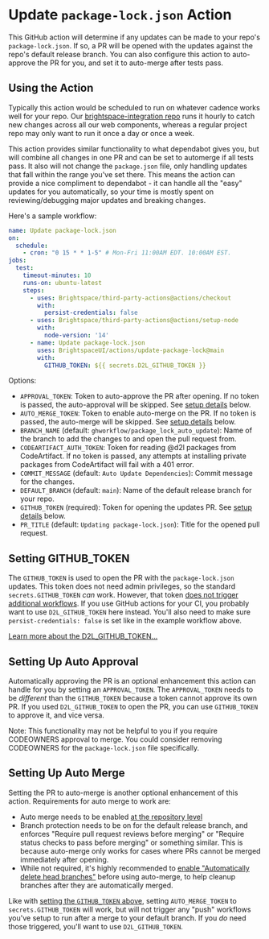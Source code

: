 # Update `package-lock.json` Action

This GitHub action will determine if any updates can be made to your repo's `package-lock.json`. If so, a PR will be opened with the updates against the repo's default release branch. You can also configure this action to auto-approve the PR for you, and set it to auto-merge after tests pass.

## Using the Action

Typically this action would be scheduled to run on whatever cadence works well for your repo. Our [brightspace-integration repo](https://github.com/Brightspace/brightspace-integration) runs it hourly to catch new changes across all our web components, whereas a regular project repo may only want to run it once a day or once a week.

This action provides similar functionality to what dependabot gives you, but will combine all changes in one PR and can be set to automerge if all tests pass. It also will not change the `package.json` file, only handling updates that fall within the range you've set there. This means the action can provide a nice compliment to dependabot - it can handle all the "easy" updates for you automatically, so your time is mostly spent on reviewing/debugging major updates and breaking changes.

Here's a sample workflow:

```yml
name: Update package-lock.json
on:
  schedule:
    - cron: "0 15 * * 1-5" # Mon-Fri 11:00AM EDT. 10:00AM EST.
jobs:
  test:
    timeout-minutes: 10
    runs-on: ubuntu-latest
    steps:
      - uses: Brightspace/third-party-actions@actions/checkout
        with:
          persist-credentials: false
      - uses: Brightspace/third-party-actions@actions/setup-node
        with:
          node-version: '14'
      - name: Update package-lock.json
        uses: BrightspaceUI/actions/update-package-lock@main
        with:
          GITHUB_TOKEN: ${{ secrets.D2L_GITHUB_TOKEN }}
```

Options:
* `APPROVAL_TOKEN`: Token to auto-approve the PR after opening. If no token is passed, the auto-approval will be skipped. See [setup details](#setting-up-auto-approval) below.
* `AUTO_MERGE_TOKEN`: Token to enable auto-merge on the PR. If no token is passed, the auto-merge will be skipped. See [setup details](#setting-up-auto-merge) below.
* `BRANCH_NAME` (default: `ghworkflow/package_lock_auto_update`): Name of the branch to add the changes to and open the pull request from.
* `CODEARTIFACT_AUTH_TOKEN`: Token for reading @d2l packages from CodeArtifact. If no token is passed, any attempts at installing private packages from CodeArtifact will fail with a 401 error.
* `COMMIT_MESSAGE` (default: `Auto Update Dependencies`): Commit message for the changes.
* `DEFAULT_BRANCH` (default: `main`): Name of the default release branch for your repo.
* `GITHUB_TOKEN` (required): Token for opening the updates PR. See [setup details](#setting-github-token) below.
* `PR_TITLE` (default: `Updating package-lock.json`): Title for the opened pull request.

## Setting GITHUB_TOKEN

The `GITHUB_TOKEN` is used to open the PR with the `package-lock.json` updates. This token does not need admin privileges, so the standard `secrets.GITHUB_TOKEN` _can_ work.  However, that token [does not trigger additional workflows](https://docs.github.com/en/actions/reference/authentication-in-a-workflow#using-the-github_token-in-a-workflow).  If you use GitHub actions for your CI, you probably want to use `D2L_GITHUB_TOKEN` here instead.  You'll also need to make sure `persist-credentials: false` is set like in the example workflow above.

[Learn more about the D2L_GITHUB_TOKEN...](../docs/branch-protection.md)

## Setting Up Auto Approval

Automatically approving the PR is an optional enhancement this action can handle for you by setting an `APPROVAL_TOKEN`. The `APPROVAL_TOKEN` needs to be _different_ than the `GITHUB_TOKEN` because a token cannot approve its own PR. If you used `D2L_GITHUB_TOKEN` to open the PR, you can use `GITHUB_TOKEN` to approve it, and vice versa.

Note: This functionality may not be helpful to you if you require CODEOWNERS approval to merge.  You could consider removing CODEOWNERS for the `package-lock.json` file specifically.

## Setting Up Auto Merge

Setting the PR to auto-merge is another optional enhancement of this action. Requirements for auto merge to work are:
* Auto merge needs to be enabled [at the repository level](https://docs.github.com/en/github/administering-a-repository/configuring-pull-request-merges/managing-auto-merge-for-pull-requests-in-your-repository)
* Branch protection needs to be on for the default release branch, and enforces "Require pull request reviews before merging" or "Require status checks to pass before merging" or something similar. This is because auto-merge only works for cases where PRs cannot be merged immediately after opening.
* While not required, it's highly recommended to [enable "Automatically delete head branches"](https://docs.github.com/en/github/administering-a-repository/configuring-pull-request-merges/managing-the-automatic-deletion-of-branches) before using auto-merge, to help cleanup branches after they are automatically merged.

Like with [setting the `GITHUB_TOKEN` above](#setting-github-token), setting `AUTO_MERGE_TOKEN` to `secrets.GITHUB_TOKEN` will work, but will not trigger any "push" workflows you've setup to run after a merge to your default branch.  If you _do_ need those triggered, you'll want to use `D2L_GITHUB_TOKEN`.
